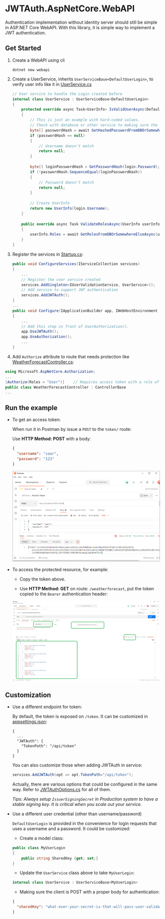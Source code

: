 # JWTAuth.AspNetCore.WebAPI

Authentication implementation without identity server should still be simple in ASP.NET Core WebAPI. With this library, it is simple way to implement a JWT authentication.

## Get Started

1. Create a WebAPI using cli

    ```dotnetcli
    dotnet new webapi
    ```

1. Create a UserService, inherits `UserServiceBase<DefaultUserLogin>`, to verify user info like it in [UserService.cs](example/UserService.cs)

    ```csharp
    // User service to handle the Login created before 
    internal class UserService : UserServiceBase<DefaultUserLogin>
    {
        protected override async Task<UserInfo> IsValidUserAsync(DefaultUserLogin login)
        {
            // This is just an example with hard-coded values.
            // Check with database or other service to making sure the user info is valid.
            byte[] passwordHash = await GetHashedPasswordFromDBOrSomewhereElseAsync(login.Username).ConfigureAwait(false);
            if (passwordHash == null)
            {
                // Username doesn't match
                return null;
            }

            byte[] loginPasswordHash = GetPasswordHash(login.Password);
            if (!passwordHash.SequenceEqual(loginPasswordHash))
            {
                // Password doesn't match
                return null;
            }

            // Create UserInfo
            return new UserInfo(login.Username);
        }

        public override async Task ValidateRolesAsync(UserInfo userInfo)
        {
            userInfo.Roles = await GetRolesFromDBOrSomewhereElseAsync(userInfo.Name).ConfigureAwait(false);
        }
    }
    ```

1. Register the services in [Startup.cs](./example/Startup.cs):

    ```csharp
    public void ConfigureServices(IServiceCollection services)
    {
        ...
        // Register the user service created
        services.AddSingleton<IUserValidationService, UserService>();
        // Add service to support JWT authentication
        services.AddJWTAuth();
    }
    ...
    public void Configure(IApplicationBuilder app, IWebHostEnvironment env)
    {
        ...
        // Add this step in front of UserAuthorization().
        app.UseJWTAuth();
        app.UseAuthorization();
        ...
    }
    ```

1. Add `Authorize` attribute to route that needs protection like [WeatherForecastController.cs](./example/Controllers/WeatherForecastController.cs):

```csharp
using Microsoft.AspNetCore.Authorization;
...
[Authorize(Roles = "User")]    // Requires access token with a role of 'User' on it.
public class WeatherForecastController : ControllerBase
...
```

## Run the example

* To get an access token:

  When run it in Postman by issue a `POST` to the `token/` route:

  Use **HTTP Method: POST** with a body:

  ```json
  {
    "username": "saar",
    "password": "123"
  }
  ```

  ![Run JWTAuth in Postman](./img/AuthInPostman.png)

* To access the protected resource, for example:

  * Copy the token above.

  * Use **HTTP Method: GET** on route: `/weatherforecast`, put the token copied to the `Bearer` authentication header:

  ![Get protected resource in Postman](./img/GetWeatherForecast.png)

## Customization

* Use a different endpoint for token:

    By default, the token is exposed on `/token`. It can be customized in [appsettings.json](./example/appsettings.json):

    ```jsonc
    {
      ...
      "JWTAuth": {
        "TokenPath": "/api/token"
      }
    }
    ```

    You can also customize those when adding JWTAuth in service:

    ```csharp
    services.AddJWTAuth(opt => opt.TokenPath="/api/token");
    ```

    Actually, there are various options that could be configured in the same way. Refer to [JWTAuthOptions.cs](./src/JWTAuthOptions.cs) for all of them.

    _Tips: Always setup `IssuerSigningSecret` in Production system to have a stable signing key. It is critical when you scale out your service._

* Use a different user credential (other than username/password)

  `DefaultUserLogin` is provided in the convenience for login requests that uses a username and a password. It could be customized:

  * Create a model class:

  ```csharp
  public class MyUserLogin
  {
      public string SharedKey {get; set;}
  }
  ```

  * Update the `UserService` class above to take `MyUserLogin`:

  ```csharp
  internal class UserService : UserServiceBase<MyUserLogin>
  ```

  * Making sure the client is POST with a proper body for authentication:

  ```json
  {
    "sharedKey": "what-ever-your-secret-is-that-will-pass-user-validation...",
  }
  ```
